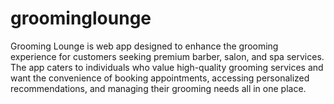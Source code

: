# groominglounge
Grooming Lounge is web app designed to enhance the grooming experience for customers seeking premium barber, salon, and spa services. The app caters to individuals who value high-quality grooming services and want the convenience of booking appointments, accessing personalized recommendations, and managing their grooming needs all in one place.
